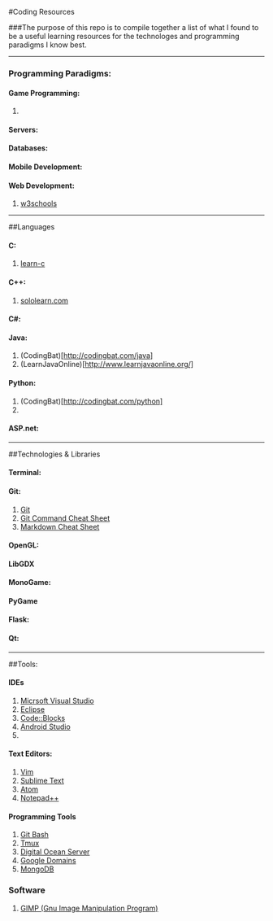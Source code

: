 #Coding Resources

###The purpose of this repo is to compile together a list of what I found to be a useful learning resources for the technologes and programming paradigms I know best.

---

### Programming Paradigms:

#### Game Programming:
1. []()

#### Servers:

#### Databases:

#### Mobile Development:

#### Web Development:
1. [w3schools](http://http://www.w3schools.com/)

---

##Languages

#### C:
1. [learn-c](http://www.learn-c.org/)

#### C++:
1. [sololearn.com](http://www.sololearn.com/Course/CPlusPlus/)

#### C#:

#### Java:
1. (CodingBat)[http://codingbat.com/java]
2. (LearnJavaOnline)[http://www.learnjavaonline.org/]

#### Python:
1. (CodingBat)[http://codingbat.com/python]
2. 

#### ASP.net:

---

##Technologies & Libraries

#### Terminal:

#### Git:
1. [Git](https://git-scm.com/docs)
2. [Git Command Cheat Sheet](https://services.github.com/kit/downloads/github-git-cheat-sheet.pdf)
3. [Markdown Cheat Sheet](http://assemble.io/docs/Cheatsheet-Markdown.html)

#### OpenGL:

#### LibGDX

#### MonoGame:

#### PyGame

#### Flask:

#### Qt:

---

##Tools:

#### IDEs
1. [Micrsoft Visual Studio](https://code.visualstudio.com/download)
2. [Eclipse](https://www.eclipse.org/downloads/)
3. [Code::Blocks]()
4. [Android Studio]()
5. 

#### Text Editors:
1. [Vim]()
2. [Sublime Text]()
3. [Atom]()
4. [Notepad++](https://notepad-plus-plus.org/)

#### Programming Tools
1. [Git Bash](https://git-scm.com/book/en/v2/Git-in-Other-Environments-Git-in-Bash)
2. [Tmux](https://tmux.github.io/)
3. [Digital Ocean Server](https://www.digitalocean.com/)
4. [Google Domains](domains.google.com)
5. [MongoDB](https://www.mongodb.com/)

### Software
1. [GIMP (Gnu Image Manipulation Program)]()















